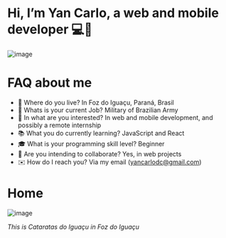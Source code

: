 # Hi, I’m Yan Carlo, a web and mobile developer 💻📱
![image](https://user-images.githubusercontent.com/40778394/118539312-a8e22d00-b725-11eb-9a48-4d76585fa887.png)
# FAQ about me
- 📍 Where do you live? In Foz do Iguaçu, Paraná, Brasil
- 💼 Whats is your current Job? Military of Brazilian Army
- 🤔 In what are you interested? In web and mobile development, and possibly a remote internship
- 📚 What you do currently learning? JavaScript and React
- 🎓 What is your programming skill level? Beginner
- 🤝 Are you intending to collaborate? Yes, in web projects
- ✉️ How do I reach you? Via my email (yancarlodc@gmail.com)

# Home

![image](https://user-images.githubusercontent.com/40778394/118545407-ed24fb80-b72c-11eb-9ac9-c7af7d4981cb.png)

*This is Cataratas do Iguaçu in Foz do Iguaçu*
